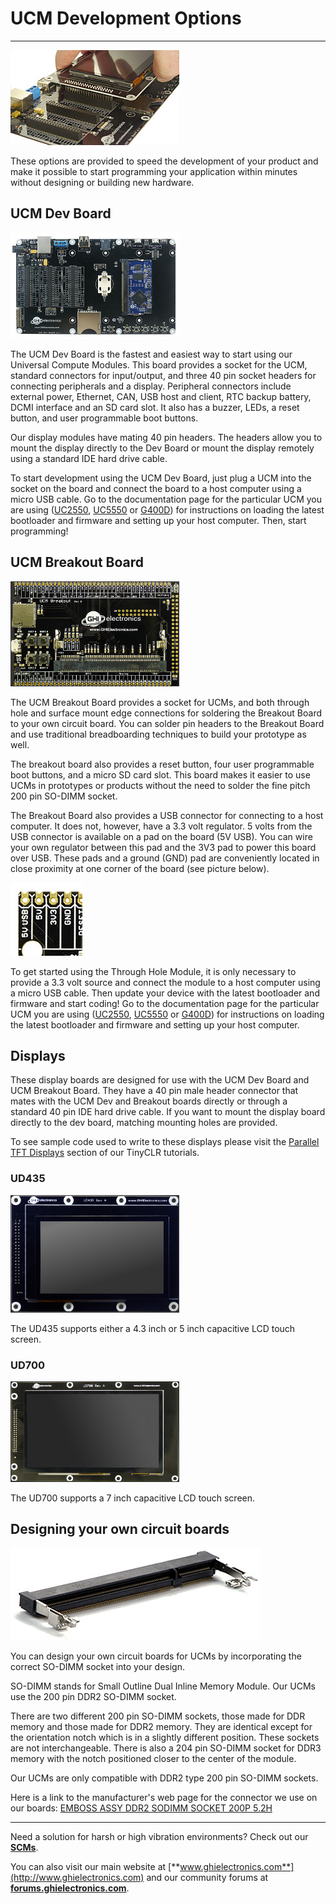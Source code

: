 # UCM Development Options
---
![G400 Dev Board](../ucm/images/accessories-noborder.jpg)

These options are provided to speed the development of your product and make it possible to start programming your application within minutes without designing or building new hardware.

## UCM Dev Board
![UCM Dev board](images/ucm-dev-board-noborder.jpg)

The UCM Dev Board is the fastest and easiest way to start using our Universal Compute Modules. This board provides a socket for the UCM, standard connectors for input/output, and three 40 pin socket headers for connecting peripherals and a display. Peripheral connectors include external power, Ethernet, CAN, USB host and client, RTC backup battery, DCMI interface and an SD card slot.  It also has a buzzer, LEDs, a reset button, and user programmable boot buttons.

Our display modules have mating 40 pin headers. The headers allow you to mount the display directly to the Dev Board or mount the display remotely using a standard IDE hard drive cable.
  
To start development using the UCM Dev Board, just plug a UCM into the socket on the board and connect the board to a host computer using a micro USB cable. Go to the documentation page for the particular UCM you are using ([UC2550](uc2550.md), [UC5550](uc5550.md) or [G400D](g400d.md)) for instructions on loading the latest bootloader and firmware and setting up your host computer. Then, start programming!

## UCM Breakout Board
![UCM Breakout](images/ucm-breakout.jpg)

The UCM Breakout Board provides a socket for UCMs, and both through hole and surface mount edge connections for soldering the Breakout Board to your own circuit board. You can solder pin headers to the Breakout Board and use traditional breadboarding techniques to build your prototype as well.

The breakout board also provides a reset button, four user programmable boot buttons, and a micro SD card slot. This board makes it easier to use UCMs in prototypes or products without the need to solder the fine pitch 200 pin SO-DIMM socket.

The Breakout Board also provides a USB connector for connecting to a host computer. It does not, however, have a 3.3 volt regulator. 5 volts from the USB connector is available on a pad on the board (5V USB). You can wire your own regulator between this pad and the 3V3 pad to power this board over USB. These pads and a ground (GND) pad are conveniently located in close proximity at one corner of the board (see picture below).

![UCM Breakout Power Pins](images/ucm-breakout-power-pins.jpg)

To get started using the Through Hole Module, it is only necessary to provide a 3.3 volt source and connect the module to a host computer using a micro USB cable. Then update your device with the latest bootloader and firmware and start coding! Go to the documentation page for the particular UCM you are using ([UC2550](uc2550.md), [UC5550](uc5550.md) or [G400D](g400d.md)) for instructions on loading the latest bootloader and firmware and setting up your host computer.

## Displays

These display boards are designed for use with the UCM Dev Board and UCM Breakout Board. They have a 40 pin male header connector that mates with the UCM Dev and Breakout boards directly or through a standard 40 pin IDE hard drive cable. If you want to mount the display board directly to the dev board, matching mounting holes are provided.

To see sample code used to write to these displays please visit the [Parallel TFT Displays](../../software/tinyclr/tutorials/display.md#parallel-tft-displays) section of our TinyCLR tutorials.

### UD435
![UD435](images/ud435.jpg)

The UD435 supports either a 4.3 inch or 5 inch capacitive LCD touch screen.

### UD700
![UD700](images/ud700.jpg)

The UD700 supports a 7 inch capacitive LCD touch screen.

## Designing your own circuit boards
![200 pin DDR2 SO-DIMM socket](images/200-pin-ddr2-so-dimm.jpg)

You can design your own circuit boards for UCMs by incorporating the correct SO-DIMM socket into your design.

SO-DIMM stands for Small Outline Dual Inline Memory Module. Our UCMs use the 200 pin DDR2 SO-DIMM socket.

There are two different 200 pin SO-DIMM sockets, those made for DDR memory and those made for DDR2 memory. They are identical except for the orientation notch which is in a slightly different position. These sockets are not interchangeable. There is also a 204 pin SO-DIMM socket for DDR3 memory with the notch positioned closer to the center of the module.

Our UCMs are only compatible with DDR2 type 200 pin SO-DIMM sockets.

Here is a link to the manufacturer's web page for the connector we use on our boards: [EMBOSS ASSY DDR2 SODIMM SOCKET 200P 5.2H](http://www.te.com/usa-en/product-1565917-4.html)

***

Need a solution for harsh or high vibration environments? Check out our [**SCMs**](../scm/intro.md).

You can also visit our main website at [**www.ghielectronics.com**](http://www.ghielectronics.com) and our community forums at [**forums.ghielectronics.com**](https://forums.ghielectronics.com/).